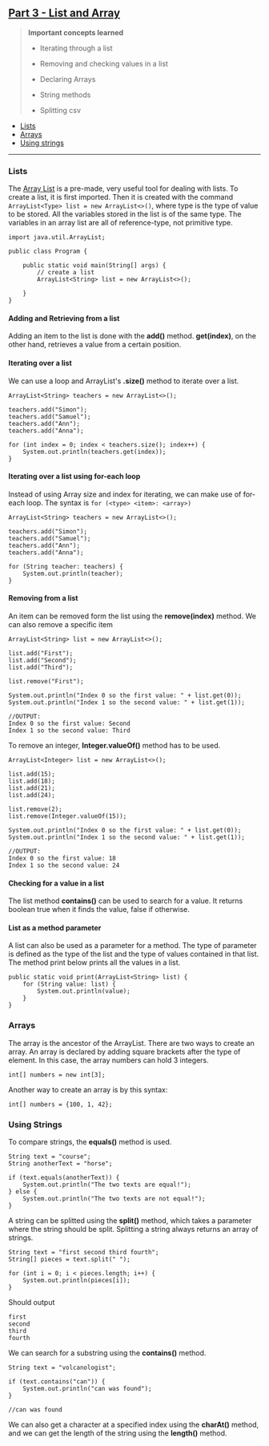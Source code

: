 ## [Part 3 - List and Array](https://java-programming.mooc.fi/part-3)

> **Important concepts learned**
>
> - Iterating through a list
>
>
> - Removing and checking values in a list
>
>
> - Declaring Arrays
>- String methods
> - Splitting csv

- [Lists](#lists)
- [Arrays](#arrays)
- [Using strings](#using-strings)

_____

### Lists

The [Array List](https://docs.oracle.com/javase/8/docs/api/java/util/ArrayList.html) is a pre-made, very useful tool for dealing with lists. To create a list, it is first imported. Then it is created with the command `ArrayList<Type> list = new ArrayList<>()`, where type is the type of value to be stored. All the variables stored in the list is of the same type. The variables in an array list are all of reference-type, not primitive type. 

```
import java.util.ArrayList;

public class Program {

    public static void main(String[] args) {
        // create a list
        ArrayList<String> list = new ArrayList<>();

    }
}
```

#### Adding and Retrieving from a list

Adding an item to the list is done with the **add()** method. **get(index)**, on the other hand, retrieves a value from a certain position.

#### Iterating over a list

We can use a loop and ArrayList's **.size()** method to iterate over a list.

```
ArrayList<String> teachers = new ArrayList<>();

teachers.add("Simon");
teachers.add("Samuel");
teachers.add("Ann");
teachers.add("Anna");

for (int index = 0; index < teachers.size(); index++) {
    System.out.println(teachers.get(index));
}
```

#### Iterating over a list using for-each loop

Instead of using Array size and index for iterating, we can make use of for-each loop. The syntax is `for (<type> <item>: <array>)`

```
ArrayList<String> teachers = new ArrayList<>();

teachers.add("Simon");
teachers.add("Samuel");
teachers.add("Ann");
teachers.add("Anna");

for (String teacher: teachers) {
    System.out.println(teacher);
}
```

#### Removing from a list

An item can be removed form the list using the **remove(index)** method. We can also remove a specific item

```
ArrayList<String> list = new ArrayList<>();

list.add("First");
list.add("Second");
list.add("Third");

list.remove("First");

System.out.println("Index 0 so the first value: " + list.get(0));
System.out.println("Index 1 so the second value: " + list.get(1));

//OUTPUT:
Index 0 so the first value: Second
Index 1 so the second value: Third
```

To remove an integer, **Integer.valueOf()** method has to be used.

```
ArrayList<Integer> list = new ArrayList<>();

list.add(15);
list.add(18);
list.add(21);
list.add(24);

list.remove(2);
list.remove(Integer.valueOf(15));

System.out.println("Index 0 so the first value: " + list.get(0));
System.out.println("Index 1 so the second value: " + list.get(1));

//OUTPUT:
Index 0 so the first value: 18
Index 1 so the second value: 24
```

#### Checking for a value in a list

The list method **contains()** can be used to search for a value. It returns boolean true when it finds the value, false if otherwise.

#### List as a method parameter

A list can also be used as a parameter for a method. The type of parameter is defined as the type of the list and the type of values contained in that list. The method print below prints all the values in a list.

```
public static void print(ArrayList<String> list) {
    for (String value: list) {
        System.out.println(value);
    }
}
```

### Arrays

The array is the ancestor of the ArrayList. There are two ways to create an array. An array is declared by adding square brackets after the type of element. In this case, the array numbers can hold 3 integers.

```
int[] numbers = new int[3];
```

Another way to create an array is by this syntax:

```
int[] numbers = {100, 1, 42};
```

### Using Strings

To compare strings, the **equals()** method is used.

```
String text = "course";
String anotherText = "horse";

if (text.equals(anotherText)) {
    System.out.println("The two texts are equal!");
} else {
    System.out.println("The two texts are not equal!");
}
```

A string can be splitted using the **split()** method, which takes a parameter where the string should be split. Splitting a string always returns an array of strings.

```
String text = "first second third fourth";
String[] pieces = text.split(" ");

for (int i = 0; i < pieces.length; i++) {
    System.out.println(pieces[i]);
}
```

Should output

```
first
second
third
fourth
```

We can search for a substring using the **contains()** method.

```
String text = "volcanologist";

if (text.contains("can")) {
    System.out.println("can was found");
}

//can was found
```

We can also get a character at a specified index using the **charAt()** method, and we can get the length of the string using the **length()** method.